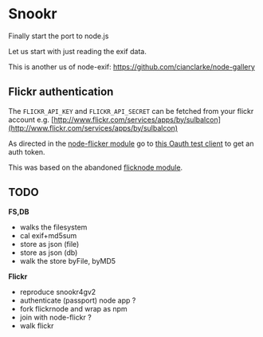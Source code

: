 # Snookr

Finally start the port to node.js

Let us start with just reading the exif data.

This is another us of node-exif: https://github.com/cianclarke/node-gallery

## Flickr authentication
The `FLICKR_API_KEY` and `FLICKR_API_SECRET` can be fetched from your flickr account e.g. [http://www.flickr.com/services/apps/by/sulbalcon](http://www.flickr.com/services/apps/by/sulbalcon)

As directed in the [node-flicker module](https://github.com/sujal/node-flickr) go to
[this Oauth test client](http://term.ie/oauth/example/client.php) to get an auth token.

This was based on the abandoned [flicknode module](https://github.com/ciaranj/flickrnode).

## TODO

**FS,DB**

* walks the filesystem
* cal exif+md5sum
* store as json (file)
* store as json (db)
* walk the store byFile, byMD5

**Flickr**

* reproduce snookr4gv2
* authenticate (passport) node app ?
* fork flickrnode and wrap as npm
* join with node-flickr ?
* walk flickr
    
